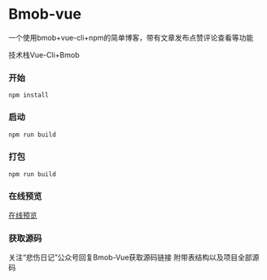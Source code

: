 # Bmob-vue
一个使用bmob+vue-cli+npm的简单博客，带有文章发布点赞评论查看等功能

技术栈Vue-Cli+Bmob

### 开始
``` javascrip
npm install
```

### 启动
``` javascript
npm run build
```

### 打包
``` javascrip
npm run build
```

### 在线预览
[在线预览](http://crazy.lovemysoul.vip/demo/aaa)

### 获取源码
关注“悲伤日记”公众号回复Bmob-Vue获取源码链接
附带表结构以及项目全部源码
